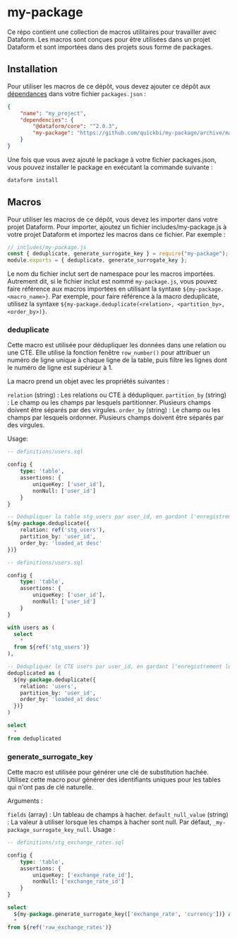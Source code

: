 # my-package

Ce répo contient une collection de macros utilitaires pour travailler avec Dataform. Les macros sont conçues pour être utilisées dans un projet Dataform et sont importées dans des projets sous forme de packages.


## Installation

Pour utiliser les macros de ce dépôt, vous devez ajouter ce dépôt aux [dépendances](https://docs.npmjs.com/cli/v10/configuring-npm/package-json#dependencies) dans votre fichier `packages.json` :

```json
{
    "name": "my_project",
    "dependencies": {
        "@dataform/core": "^2.0.3",
        "my-package": "https://github.com/quickbi/my-package/archive/main.tar.gz"
    }
}
```
Une fois que vous avez ajouté le package à votre fichier packages.json, vous pouvez installer le package en exécutant la commande suivante :

```bash
dataform install
```

## Macros

Pour utiliser les macros de ce dépôt, vous devez les importer dans votre projet Dataform. Pour importer, ajoutez un fichier includes/my-package.js à votre projet Dataform et importez les macros dans ce fichier. 
Par exemple :

```javascript
// includes/my-package.js
const { deduplicate, generate_surrogate_key } = require("my-package");
module.exports = { deduplicate, generate_surrogate_key };
```

Le nom du fichier inclut sert de namespace pour les macros importées. Autrement dit, si le fichier inclut est nommé `my-package.js`, vous pouvez faire référence aux macros importées en utilisant la syntaxe `${my-package.<macro_name>}`. Par exemple, pour faire référence à la macro deduplicate, utilisez la syntaxe `${my-package.deduplicate(<relation>, <partition_by>, <order_by>)}`.

### deduplicate

Cette macro est utilisée pour dédupliquer les données dans une relation ou une CTE. Elle utilise la fonction fenêtre `row_number()` pour attribuer un numéro de ligne unique à chaque ligne de la table, puis filtre les lignes dont le numéro de ligne est supérieur à 1.


La macro prend un objet avec les propriétés suivantes :

`relation` (string) : Les relations ou CTE à dédupliquer.
`partition_by` (string) : Le champ ou les champs par lesquels partitionner. Plusieurs champs doivent être séparés par des virgules.
`order_by` (string) : Le champ ou les champs par lesquels ordonner. Plusieurs champs doivent être séparés par des virgules.

Usage:

```sql
-- definitions/users.sql

config {
    type: 'table',
    assertions: {
        uniqueKey: ['user_id'],
        nonNull: ['user_id']
    }
}

-- Dédupliquer la table stg_users par user_id, en gardant l'enregistrement le plus récent
${my-package.deduplicate({
    relation: ref('stg_users'),
    partition_by: 'user_id',
    order_by: 'loaded_at desc'
})}
```

```sql
-- definitions/users.sql

config {
    type: 'table',
    assertions: {
        uniqueKey: ['user_id'],
        nonNull: ['user_id']
    }
}

with users as (
  select
    *
  from ${ref('stg_users')}
),

-- Dédupliquer le CTE users par user_id, en gardant l'enregistrement le plus récent
deduplicated as (
  ${my-package.deduplicate({
    relation: 'users',
    partition_by: 'user_id',
    order_by: 'loaded_at desc'
  })}
)

select
  *
from deduplicated
```

### generate_surrogate_key

Cette macro est utilisée pour générer une clé de substitution hachée. Utilisez cette macro pour générer des identifiants uniques pour les tables qui n'ont pas de clé naturelle.

Arguments :

`fields` (array) : Un tableau de champs à hacher.
`default_null_value` (string) : La valeur à utiliser lorsque les champs à hacher sont null. Par défaut, `_my-package_surrogate_key_null`.
Usage :



```sql
-- definitions/stg_exchange_rates.sql

config {
    type: 'table',
    assertions: {
        uniqueKey: ['exchange_rate_id'],
        nonNull: ['exchange_rate_id']
    }
}

select
  ${my-package.generate_surrogate_key(['exchange_rate', 'currency'])} as exchange_rate_id,
  *
from ${ref('raw_exchange_rates')}
```
##